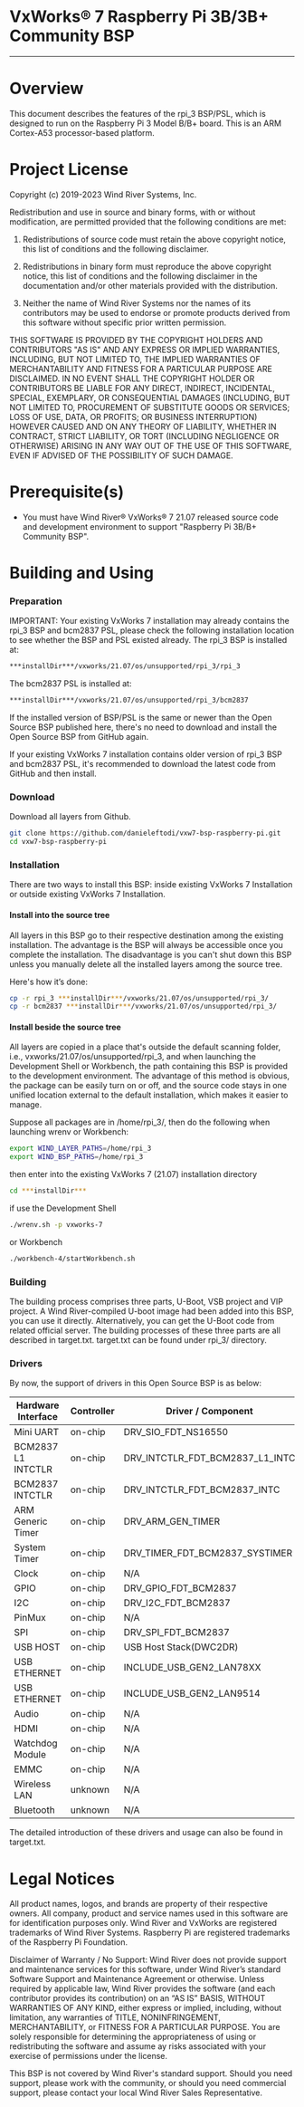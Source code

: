VxWorks® 7 Raspberry Pi 3B/3B+ Community BSP
===
---

# Overview

This document describes the features of the rpi_3 BSP/PSL, which is designed
to run on the Raspberry Pi 3 Model B/B+ board. This is an ARM Cortex-A53
processor-based platform.

# Project License

Copyright (c) 2019-2023 Wind River Systems, Inc.

Redistribution and use in source and binary forms, with or without
modification, are permitted provided that the following conditions are met:

1) Redistributions of source code must retain the above copyright notice,
this list of conditions and the following disclaimer.

2) Redistributions in binary form must reproduce the above copyright notice,
this list of conditions and the following disclaimer in the documentation
and/or other materials provided with the distribution.

3) Neither the name of Wind River Systems nor the names of its contributors
may be used to endorse or promote products derived from this software without
specific prior written permission.

THIS SOFTWARE IS PROVIDED BY THE COPYRIGHT HOLDERS AND CONTRIBUTORS "AS IS"
AND ANY EXPRESS OR IMPLIED WARRANTIES, INCLUDING, BUT NOT LIMITED TO, THE
IMPLIED WARRANTIES OF MERCHANTABILITY AND FITNESS FOR A PARTICULAR PURPOSE
ARE DISCLAIMED. IN NO EVENT SHALL THE COPYRIGHT HOLDER OR CONTRIBUTORS BE
LIABLE FOR ANY DIRECT, INDIRECT, INCIDENTAL, SPECIAL, EXEMPLARY, OR
CONSEQUENTIAL DAMAGES (INCLUDING, BUT NOT LIMITED TO, PROCUREMENT OF
SUBSTITUTE GOODS OR SERVICES; LOSS OF USE, DATA, OR PROFITS; OR BUSINESS
INTERRUPTION) HOWEVER CAUSED AND ON ANY THEORY OF LIABILITY, WHETHER IN
CONTRACT, STRICT LIABILITY, OR TORT (INCLUDING NEGLIGENCE OR OTHERWISE)
ARISING IN ANY WAY OUT OF THE USE OF THIS SOFTWARE, EVEN IF ADVISED OF THE
POSSIBILITY OF SUCH DAMAGE.

# Prerequisite(s)

* You must have Wind River® VxWorks® 7 21.07 released source code and
  development environment to support "Raspberry Pi 3B/B+ Community BSP".

# Building and Using

### Preparation

IMPORTANT: Your existing VxWorks 7 installation may already contains the rpi_3 BSP 
and bcm2837 PSL, please check the following installation location to see whether the 
BSP and PSL existed already. 
The rpi_3 BSP is installed at:
```Bash
***installDir***/vxworks/21.07/os/unsupported/rpi_3/rpi_3
```
The bcm2837 PSL is installed at:
```Bash
***installDir***/vxworks/21.07/os/unsupported/rpi_3/bcm2837
```
If the installed version of BSP/PSL is the same or newer than the Open Source BSP 
published here, there's no need to download and install the Open Source BSP from 
GitHub again.

If your existing VxWorks 7 installation contains older version of rpi_3 BSP and 
bcm2837 PSL, it's recommended to download the latest code from GitHub and then 
install.

### Download

Download all layers from Github.
```Bash
git clone https://github.com/danieleftodi/vxw7-bsp-raspberry-pi.git
cd vxw7-bsp-raspberry-pi
```

### Installation

There are two ways to install this BSP: inside existing VxWorks 7 Installation or outside
existing VxWorks 7 Installation.

#### Install into the source tree

All layers in this BSP go to their respective destination among the existing installation. 
The advantage is the BSP will always be accessible once you complete the installation. The 
disadvantage is you can't shut down this BSP unless you manually delete all the installed 
layers among the source tree.

Here's how it’s done:

```Bash
cp -r rpi_3 ***installDir***/vxworks/21.07/os/unsupported/rpi_3/
cp -r bcm2837 ***installDir***/vxworks/21.07/os/unsupported/rpi_3/
```

#### Install beside the source tree

All layers are copied in a place that's outside the default scanning folder, i.e., 
vxworks/21.07/os/unsupported/rpi_3, and when launching the Development Shell or Workbench, the path containing 
this BSP is provided to the development environment. The advantage of this method is obvious, 
the package can be easily turn on or off, and the source code stays in one unified location 
external to the default installation, which makes it easier to manage.

Suppose all packages are in /home/rpi_3/, then do the following when launching wrenv
or Workbench:

```Bash
export WIND_LAYER_PATHS=/home/rpi_3
export WIND_BSP_PATHS=/home/rpi_3
```
then enter into the existing VxWorks 7 (21.07) installation directory
```Bash
cd ***installDir***
```
if use the Development Shell
```Bash
./wrenv.sh -p vxworks-7
```
or Workbench
```Bash
./workbench-4/startWorkbench.sh
```

### Building

The building process comprises three parts, U-Boot, VSB project and VIP project.
A Wind River-compiled U-boot image had been added into this BSP, you can use it 
directly. Alternatively, you can get the U-Boot code from related official server. 
The building processes of these three parts are all described in target.txt. target.txt 
can be found under rpi_3/ directory.

### Drivers

By now, the support of drivers in this Open Source BSP is as below:

| Hardware Interface | Controller | Driver / Component              | Status      |
| ------------------ | ---------- | ------------------------------- | ----------- |
| Mini UART          | on-chip    | DRV_SIO_FDT_NS16550             | SUPPORTED   |
| BCM2837 L1 INTCTLR | on-chip    | DRV_INTCTLR_FDT_BCM2837_L1_INTC | SUPPORTED   |
| BCM2837 INTCTLR    | on-chip    | DRV_INTCTLR_FDT_BCM2837_INTC    | SUPPORTED   |
| ARM Generic Timer  | on-chip    | DRV_ARM_GEN_TIMER               | SUPPORTED   |
| System Timer       | on-chip    | DRV_TIMER_FDT_BCM2837_SYSTIMER  | SUPPORTED   |
| Clock              | on-chip    | N/A                             | UNSUPPORTED |
| GPIO               | on-chip    | DRV_GPIO_FDT_BCM2837            | SUPPORTED   |
| I2C                | on-chip    | DRV_I2C_FDT_BCM2837             | SUPPORTED   |
| PinMux             | on-chip    | N/A                             | UNSUPPORTED |
| SPI                | on-chip    | DRV_SPI_FDT_BCM2837             | SUPPORTED   |
| USB HOST           | on-chip    | USB Host Stack(DWC2DR)          | SUPPORTED   |
| USB ETHERNET       | on-chip    | INCLUDE_USB_GEN2_LAN78XX        | SUPPORTED   |
| USB ETHERNET       | on-chip    | INCLUDE_USB_GEN2_LAN9514        | SUPPORTED   |
| Audio              | on-chip    | N/A                             | UNSUPPORTED |
| HDMI               | on-chip    | N/A                             | UNSUPPORTED |
| Watchdog Module    | on-chip    | N/A                             | UNSUPPORTED |
| EMMC               | on-chip    | N/A                             | UNSUPPORTED |
| Wireless LAN       | unknown    | N/A                             | UNSUPPORTED |
| Bluetooth          | unknown    | N/A                             | UNSUPPORTED |

The detailed introduction of these drivers and usage can also be found in target.txt.

# Legal Notices

All product names, logos, and brands are property of their respective owners. All company, product 
and service names used in this software are for identification purposes only. Wind River and VxWorks 
are registered trademarks of Wind River Systems. Raspberry Pi are registered trademarks of the 
Raspberry Pi Foundation.

Disclaimer of Warranty / No Support: Wind River does not provide support and maintenance services 
for this software, under Wind River’s standard Software Support and Maintenance Agreement or otherwise. 
Unless required by applicable law, Wind River provides the software (and each contributor provides its 
contribution) on an “AS IS” BASIS, WITHOUT WARRANTIES OF ANY KIND, either express or implied, including, 
without limitation, any warranties of TITLE, NONINFRINGEMENT, MERCHANTABILITY, or FITNESS FOR A PARTICULAR 
PURPOSE. You are solely responsible for determining the appropriateness of using or redistributing the 
software and assume ay risks associated with your exercise of permissions under the license.

This BSP is not covered by Wind River's standard support. Should you need support, please work with 
the community, or should you need commercial support, please contact your local Wind River Sales Representative.

